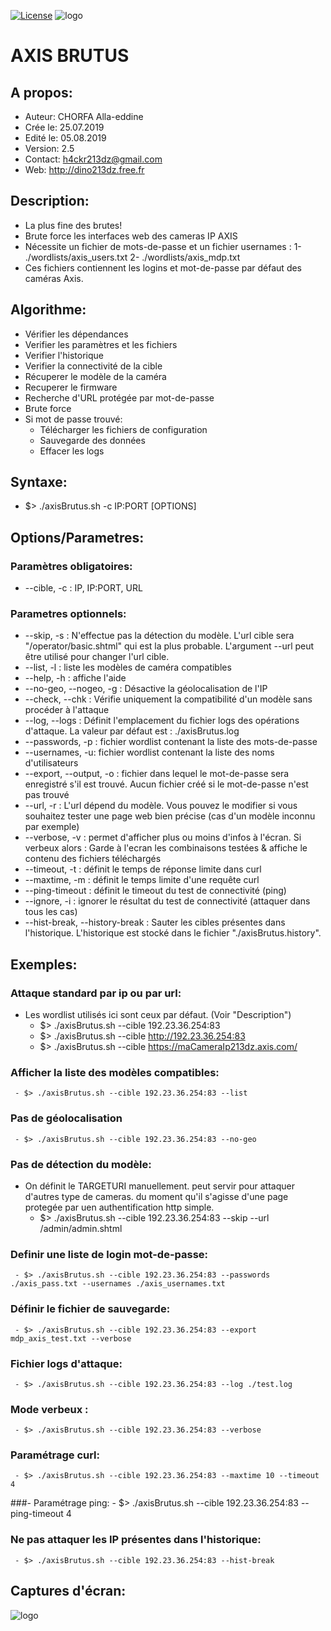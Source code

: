 [![License](https://img.shields.io/badge/license-GPLv2-green.svg)](https://github.com/dino213dz)
![logo](https://avatars2.githubusercontent.com/u/34544107 "axisBrutus Logo")

# AXIS BRUTUS

## A propos:
- Auteur: CHORFA Alla-eddine
- Crée le: 25.07.2019
- Edité le: 05.08.2019
- Version: 2.5
- Contact: h4ckr213dz@gmail.com
- Web: http://dino213dz.free.fr

## Description:
- La plus fine des brutes!
- Brute force les interfaces web des cameras IP AXIS
- Nécessite un fichier de mots-de-passe et un fichier usernames :
	1- ./wordlists/axis_users.txt
	2- ./wordlists/axis_mdp.txt
- Ces fichiers contiennent les logins et mot-de-passe par défaut des caméras Axis.

## Algorithme:
- Vérifier les dépendances
- Verifier les paramètres et les fichiers
- Verifier l'historique
- Verifier la connectivité de la cible
- Récuperer le modèle de la caméra
- Recuperer le firmware
- Recherche d'URL protégée par mot-de-passe
- Brute force
- Si mot de passe trouvé:
	- Télécharger les fichiers de configuration
	- Sauvegarde des données
	- Effacer les logs

## Syntaxe:
- $> ./axisBrutus.sh -c IP:PORT [OPTIONS]

## Options/Parametres:
### Paramètres obligatoires:
- --cible, -c : IP, IP:PORT, URL
### Parametres optionnels:
- --skip, -s : N'effectue pas la détection du modèle. L'url cible sera "/operator/basic.shtml" qui est la plus probable. L'argument --url peut être utilisé pour changer l'url cible.
- --list, -l : liste les modèles de caméra compatibles
- --help, -h : affiche l'aide
- --no-geo, --nogeo, -g : Désactive la géolocalisation de l'IP
- --check, --chk : Vérifie uniquement la compatibilité d'un modèle sans procéder à l'attaque
- --log, --logs : Définit l'emplacement du fichier logs des opérations d'attaque. La valeur par défaut est : ./axisBrutus.log
- --passwords, -p : fichier wordlist contenant la liste des mots-de-passe
- --usernames, -u: fichier wordlist contenant la liste des noms d'utilisateurs
- --export, --output, -o : fichier dans lequel le mot-de-passe sera enregistré s'il est trouvé. Aucun fichier créé si le mot-de-passe n'est pas trouvé
- --url, -r : L'url dépend du modèle. Vous pouvez le modifier si vous souhaitez tester une page web bien précise (cas d'un modèle inconnu par exemple)
- --verbose, -v : permet d'afficher plus ou moins d'infos à l'écran. Si verbeux alors : Garde à l'ecran les combinaisons testées & affiche le contenu des fichiers téléchargés
- --timeout, -t : définit le temps de réponse limite dans curl
- --maxtime, -m : définit le temps limite d'une requête curl
- --ping-timeout : définit le timeout du test de connectivité (ping)
- --ignore, -i : ignorer le résultat du test de connectivité (attaquer dans tous les cas)
- --hist-break, --history-break : Sauter les cibles présentes dans l'historique. L'historique est stocké dans le fichier "./axisBrutus.history".

## Exemples:
### Attaque standard par ip ou par url:
- Les wordlist utilisés ici sont ceux par défaut. (Voir "Description")
	 - $> ./axisBrutus.sh --cible 192.23.36.254:83
	 - $> ./axisBrutus.sh --cible http://192.23.36.254:83
	 - $> ./axisBrutus.sh --cible https://maCameraIp213dz.axis.com/
### Afficher la liste des modèles compatibles:
	 - $> ./axisBrutus.sh --cible 192.23.36.254:83 --list
### Pas de géolocalisation
	 - $> ./axisBrutus.sh --cible 192.23.36.254:83 --no-geo
### Pas de détection du modèle:
- On définit le TARGETURI manuellement. peut servir pour attaquer d'autres type de cameras. du moment qu'il s'agisse d'une page protegée par uen authentification http simple.
	 - $> ./axisBrutus.sh --cible 192.23.36.254:83 --skip --url /admin/admin.shtml
### Definir une liste de login mot-de-passe:
	 - $> ./axisBrutus.sh --cible 192.23.36.254:83 --passwords ./axis_pass.txt --usernames ./axis_usernames.txt
### Définir le fichier de sauvegarde:
	 - $> ./axisBrutus.sh --cible 192.23.36.254:83 --export mdp_axis_test.txt --verbose
### Fichier logs d'attaque:
	 - $> ./axisBrutus.sh --cible 192.23.36.254:83 --log ./test.log
### Mode verbeux :
	 - $> ./axisBrutus.sh --cible 192.23.36.254:83 --verbose
### Paramétrage curl:
	 - $> ./axisBrutus.sh --cible 192.23.36.254:83 --maxtime 10 --timeout 4
###- Paramétrage ping:
	 - $> ./axisBrutus.sh --cible 192.23.36.254:83 --ping-timeout 4
### Ne pas attaquer les IP présentes dans l'historique:
	 - $> ./axisBrutus.sh --cible 192.23.36.254:83 --hist-break


## Captures d'écran:
![logo](https://dino213dz.online.com/img/screenshot/axisbrutus_2.5_screenshot.jpg "axisBrutus.sh 2.5")
